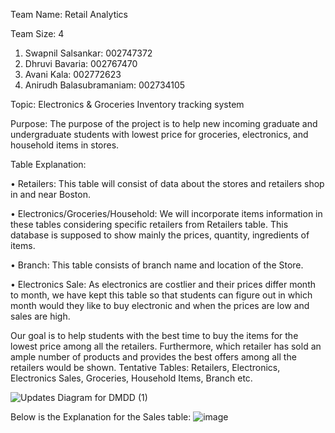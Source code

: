 Team Name: Retail Analytics

Team Size: 4

1.	Swapnil Salsankar: 002747372
2.	Dhruvi Bavaria: 002767470
3.	Avani Kala: 002772623
4.	Anirudh Balasubramaniam: 002734105

Topic: Electronics & Groceries Inventory tracking system

Purpose:
The purpose of the project is to help new incoming graduate and undergraduate students with lowest price for groceries, electronics, and household items in stores. 

Table Explanation:

•	Retailers: This table will consist of data about the stores and retailers shop in and near Boston. 

•	Electronics/Groceries/Household:  We will incorporate items information in these tables considering specific retailers from Retailers table. This database is supposed to show mainly the prices, quantity, ingredients of items.

•	Branch: This table consists of branch name and location of the Store. 

•	Electronics Sale: As electronics are costlier and their prices differ month to month, we have kept this table so that students can figure out in which month would they like to buy electronic and when the prices are low and sales are high.

Our goal is to help students with the best time to buy the items for the lowest price among all the retailers. Furthermore, which retailer has sold an ample number of products and provides the best offers among all the retailers would be shown.
Tentative Tables: Retailers, Electronics, Electronics Sales, Groceries, Household Items, Branch etc.

![Updates Diagram for DMDD (1)](https://user-images.githubusercontent.com/113712334/194412599-204f6f24-2ab4-444f-a1c8-09bc841f1eab.jpg)

Below is the Explanation for the Sales table:
![image](https://user-images.githubusercontent.com/113712334/194414742-28e1303c-5ae1-4389-b4a4-f07814e87fab.png)

